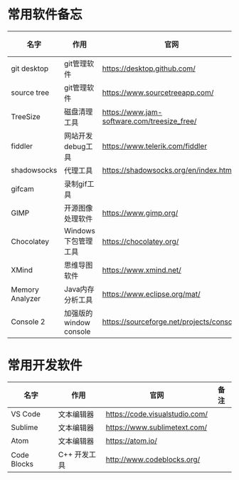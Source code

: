 # 常用软件备忘

| 名字        | 作用              | 官网                                        | 备注 |
|-------------|-------------------|---------------------------------------------|------|
| git desktop | git管理软件       | https://desktop.github.com/                 |      |
| source tree | git管理软件       | https://www.sourcetreeapp.com/              |      |
| TreeSize    | 磁盘清理工具      | https://www.jam-software.com/treesize_free/ |      |
| fiddler     | 网站开发debug工具 | https://www.telerik.com/fiddler             |      |
| shadowsocks | 代理工具          | https://shadowsocks.org/en/index.html       |      |
| gifcam      | 录制gif工具       |                                             |      |
| GIMP        | 开源图像处理软件  | https://www.gimp.org/                       |      |
| Chocolatey  | Windows下包管理工具| https://chocolatey.org/                     |      |
| XMind       | 思维导图软件       | https://www.xmind.net/                     |      |
| Memory Analyzer | Java内存分析工具 | https://www.eclipse.org/mat/             |      |
| Console 2 | 加强版的window console | https://sourceforge.net/projects/console/|      |


# 常用开发软件

| 名字        | 作用              | 官网                                        | 备注 |
|-------------|-------------------|---------------------------------------------|------|
| VS Code     | 文本编辑器         | https://code.visualstudio.com/                 |      |
| Sublime     | 文本编辑器         | https://www.sublimetext.com/                 |      |
| Atom        | 文本编辑器         | https://atom.io/                             |      |
| Code Blocks | C++ 开发工具       | http://www.codeblocks.org/                  |        |
